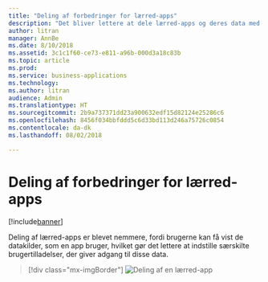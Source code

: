 ```yaml
---
title: "Deling af forbedringer for lærred-apps"
description: "Det bliver lettere at dele lærred-apps og deres data med den integrerede oplevelse."
author: litran
manager: AnnBe
ms.date: 8/10/2018
ms.assetid: 3c1c1f60-ce73-e811-a96b-000d3a18c83b
ms.topic: article
ms.prod: 
ms.service: business-applications
ms.technology: 
ms.author: litran
audience: Admin
ms.translationtype: HT
ms.sourcegitcommit: 2b9a737371dd23a900632edf15d82124e25286c6
ms.openlocfilehash: 8456f034bbfddd5c6d33bd113d246a75726c0854
ms.contentlocale: da-dk
ms.lasthandoff: 08/02/2018

---
```

# <a name="sharing-enhancements-for-canvas-apps"></a>Deling af forbedringer for lærred-apps


[!include[banner](../../includes/banner.md)]

Deling af lærred-apps er blevet nemmere, fordi brugerne kan få vist de datakilder, som en app bruger, hvilket gør det lettere at indstille særskilte brugertilladelser, der giver adgang til disse data. 

> [!div class="mx-imgBorder"]
> ![Deling af en lærred-app](media/sharing-canvas-app.png  "Deling af en lærred-app")

